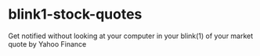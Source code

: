 # blink1-stock-quotes
Get notified without looking at your computer in your blink(1) of your market quote by Yahoo Finance
